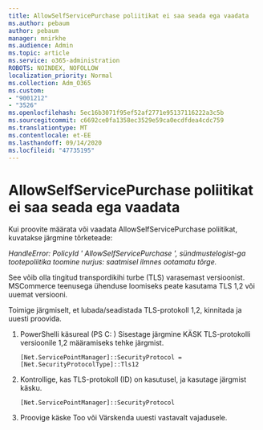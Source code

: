 ```yaml
---
title: AllowSelfServicePurchase poliitikat ei saa seada ega vaadata
ms.author: pebaum
author: pebaum
manager: mnirkhe
ms.audience: Admin
ms.topic: article
ms.service: o365-administration
ROBOTS: NOINDEX, NOFOLLOW
localization_priority: Normal
ms.collection: Adm_O365
ms.custom:
- "9001212"
- "3526"
ms.openlocfilehash: 5ec16b3071f95ef52af2771e95137116222a3c5b
ms.sourcegitcommit: c6692ce0fa1358ec3529e59ca0ecdfdea4cdc759
ms.translationtype: MT
ms.contentlocale: et-EE
ms.lasthandoff: 09/14/2020
ms.locfileid: "47735195"
---
```

# <a name="unable-to-set-or-view-the-allowselfservicepurchase-policy"></a>AllowSelfServicePurchase poliitikat ei saa seada ega vaadata

Kui proovite määrata või vaadata AllowSelfServicePurchase poliitikat, kuvatakse järgmine tõrketeade:

*HandleError: PolicyId ' AllowSelfServicePurchase ', sündmustelogist-ga tootepoliitika toomine nurjus: saatmisel ilmnes ootamatu tõrge.*

See võib olla tingitud transpordikihi turbe (TLS) varasemast versioonist. MSCommerce teenusega ühenduse loomiseks peate kasutama TLS 1,2 või uuemat versiooni.  

Toimige järgmiselt, et lubada/seadistada TLS-protokoll 1,2, kinnitada ja uuesti proovida.
 1. PowerShelli käsureal (PS C: \) Sisestage järgmine KÄSK TLS-protokolli versioonile 1,2 määramiseks tehke järgmist.

    `[Net.ServicePointManager]::SecurityProtocol = [Net.SecurityProtocolType]::Tls12`

2. Kontrollige, kas TLS-protokoll (ID) on kasutusel, ja kasutage järgmist käsku.

    `[Net.ServicePointManager]::SecurityProtocol` 

3. Proovige käske Too või Värskenda uuesti vastavalt vajadusele.

